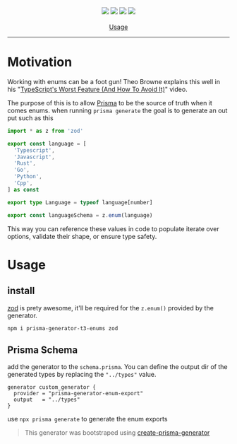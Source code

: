 <div align="center">
  <a href="https://www.npmjs.com/package/prisma-generator-t3-enums"><img src="https://img.shields.io/npm/v/prisma-generator-t3-enums.svg?style=flat" /></a>
  <a href="https://npmcharts.com/compare/prisma-generator-t3-enums?minimal=true"><img src="https://img.shields.io/npm/dm/prisma-generator-t3-enums.svg?style=flat"/></a>
  <a href="https://github.com/toddjudd/prisma-generator-t3-enums/blob/main/CONTRIBUTING.md"><img src="https://img.shields.io/badge/PRs-welcome-brightgreen.svg" /></a>
  <a href="https://github.com/toddjudd/prisma-generator-t3-enums/blob/main/LICENSE"><img src="https://img.shields.io/badge/license-MIT-blue" /></a>
  <br />
  <br />
  <a href="https://github.com/toddjudd/prisma-generator-t3-enums#Usage">Usage</a>
  <br />
  <hr />
</div>

# Motivation

Working with enums can be a foot gun! Theo Browne explains this well in his "[TypeScript's Worst Feature (And How To Avoid It)](youtube.com/watch?v=Anu8vHXsavo)" video.

The purpose of this is to allow [Prisma](https://www.prisma.io/) to be the source of truth when it comes enums. when running `prisma generate` the goal is to generate an out put such as this

```ts
import * as z from 'zod'

export const language = [
  'Typescript',
  'Javascript',
  'Rust',
  'Go',
  'Python',
  'Cpp',
] as const

export type Language = typeof language[number]

export const languageSchema = z.enum(language)
```

This way you can reference these values in code to populate iterate over options, validate their shape, or ensure type safety.

# Usage

## install

[zod](https://github.com/colinhacks/zod) is prety awesome, it'll be required for the `z.enum()` provided by the generator.

`npm i prisma-generator-t3-enums zod`

## Prisma Schema

add the generator to the `schema.prisma`. You can define the output dir of the generated types by replacing the `"../types"` value.

```prisma
generator custom_generator {
  provider = "prisma-generator-enum-export"
  output   = "../types"
}
```

use `npx prisma generate` to generate the enum exports

> This generator was bootstraped using [create-prisma-generator](https://github.com/YassinEldeeb/create-prisma-generator)
